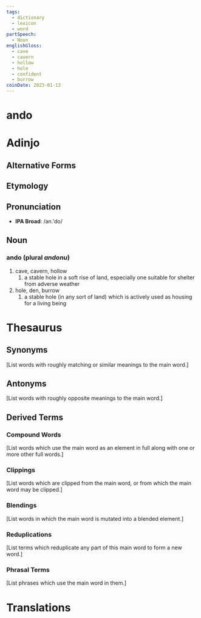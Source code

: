 ```yaml
---
tags:
  - dictionary
  - lexicon
  - word
partSpeech:
  - Noun
englishGloss:
  - cave
  - cavern
  - hollow
  - hole
  - confident
  - burrow
coinDate: 2023-01-13
---
```

# ando

# Adinjo
## Alternative Forms

## Etymology

## Pronunciation
- **IPA Broad**: /an.'do/

## Noun

### ando (plural *andonu*)
1. cave, cavern, hollow
	1. a stable hole in a soft rise of land, especially one suitable for shelter from adverse weather
2. hole, den, burrow
	1. a stable hole (in any sort of land) which is actively used as housing for a living being

# Thesaurus
## Synonyms
\[List words with roughly matching or similar meanings to the main word.]
## Antonyms
\[List words with roughly opposite meanings to the main word.]

## Derived Terms

### Compound Words
\[List words which use the main word as an element in full along with one or more other full words.]
### Clippings
\[List words which are clipped from the main word, or from which the main word may be clipped.]
### Blendings
\[List words in which the main word is mutated into a blended element.]
### Reduplications
\[List terms which reduplicate any part of this main word to form a new word.]
### Phrasal Terms
\[List phrases which use the main word in them.]

# Translations
